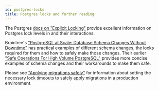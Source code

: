 ```yaml
---
id: postgres-locks
title: Postgres locks and further reading
---
```


The Postgres [docs on "Explicit Locking"](https://www.postgresql.org/docs/current/explicit-locking.html) provide excellent information on Postgres lock levels in and their interactions.

Braintree's ["PostgreSQL at Scale: Database Schema Changes Without Downtime"](https://medium.com/paypal-tech/postgresql-at-scale-database-schema-changes-without-downtime-20d3749ed680) has practical examples of different schema changes, the locks required for them and how to safely make those changes. Their earlier ["Safe Operations For High Volume PostgreSQL"](https://www.braintreepayments.com/blog/safe-operations-for-high-volume-postgresql/) provides more concise examples of schema changes and their workarounds to make them safe.



Please see ["Applying migrations safely"](./safe_migrations.md) for information about setting the necessary lock timeouts to safely apply migrations in a production environment.